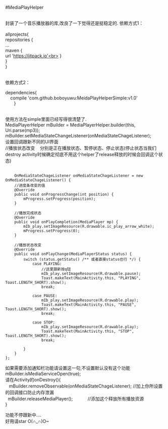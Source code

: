 #MediaPlayHelper<br><br>

封装了一个音乐播放器的库,改良了一下觉得还是挺稳定的.
依赖方式1：<br><br>
  allprojects{<br>
  repositories {<br>
  ...<br>
  maven {<br> url 'https://jitpack.io'<br> 
  }<br>
    }<br>
     }<br><br>
 
 依赖方式2：<br>
 
 dependencies{<br>
	    &nbsp;&nbsp;&nbsp;&nbsp;compile 'com.github.boboyuwu:MeidaPlayHelperSimple:v1.0'<br>
	    &nbsp;&nbsp;&nbsp;&nbsp;&nbsp;}<br><br>
 
 
使用方法在simple里面已经写得很清楚了.<br>
MediaPlayerHelper mBuilder = MediaPlayerHelper.builder(this, Uri.parse(mp3));<br>
mBuilder.setMediaStateChangeListener(onMediaStateChageListener);<br>
设置回调跟新不同的UI界面<br>
 //播放状态改变    分别是正在播放状态、暂停状态、停止状态(停止状态当我们destroy activity时候确定彻底不用这个helper了release释放的时候会回调这个状态)<br>
        
        
        OnMediaStateChageListener onMediaStateChageListener = new OnMediaStateChageListener() {
        //进度条改变的值
        @Override
        public void onProgressChange(int position) {
            mProgress.setProgress(position);
        }

        //播放完成状态
        @Override
        public void onPlayCompletion(MediaPlayer mp) {
            mIb_play.setImageResource(R.drawable.ic_play_arrow_white);
            mProgress.setProgress(0);
        }

        //播放状态改变
        @Override
        public void onPlayChange(MediaPlayerStatus status) {
            switch (status.getStatu() /** 或者直接status也行 */) {
                case PLAYING:
                    //这里跟新按q钮
                    mIb_play.setImageResource(R.drawable.pause);
                    Toast.makeText(MainActivity.this, "PLAYING", Toast.LENGTH_SHORT).show();
                    break;

                case PAUSE:
                    mIb_play.setImageResource(R.drawable.play);
                    Toast.makeText(MainActivity.this, "PAUSE", Toast.LENGTH_SHORT).show();
                    break;

                case STOP:
                    mIb_play.setImageResource(R.drawable.play);
                    Toast.makeText(MainActivity.this, "STOP", Toast.LENGTH_SHORT).show();
                    break;

            }
        }
    };
 
如果需要添加通知栏功能请设置这一句,不设置默认没有这个功能<br>
mBuilder.isMediaServiceOpen(true);<br>
请在Activity的onDestroy(){  <br>
    mBuilder.removeObservable(onMediaStateChageListener);    //加上你所设置的回调接口防止内存泄漏<br>
    mBuilder.releaseMediaPlayer();            //添加这个释放所有播放资源<br>
}<br>

功能不停跟新中....<br>
好用请star O(∩_∩)O~<br>
